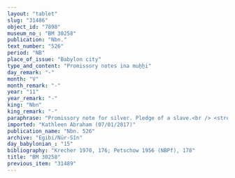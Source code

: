 ```yaml
---
layout: "tablet"
slug: "31486"
object_id: "7898"
museum_no_: "BM 30258"
publication: "Nbn."
text_number: "526"
period: "NB"
place_of_issue: "Babylon city"
type_and_content: "Promissory notes ina muẖẖi"
day_remark: "-"
month: "V"
month_remark: "-"
year: "11"
year_remark: "-"
king: "Nbn"
king_remark: "-"
paraphrase: "Promissory note for silver. Pledge of a slave.<br /> <strong>B</strong> owes 1/3(?) minas and 8 2/3 shekels of silver to <strong>A</strong>, slave of <strong>C</strong>, to be paid without interest (<em>qaqqadu</em>) in Nisan (I) of Nabonidus&rsquo; 12<sup>th</sup> year. The payment is secured by the pledge of the debtor&rsquo;s slave (<strong>D</strong>). No other creditor shall exercise any rights over the pledged slave until <strong>A</strong> has received the full repayment. The (indebted) silver is the rest of an earlier debt of 3 minas of silver which was owed by the debtor&#39;s father. Witnesses.<br /> &nbsp;<br /> <strong>A </strong>= Nab&ucirc;-uterri, slave of <strong>C</strong>; <strong>B </strong>= Silīm-Bēl/Rēmūt; <strong>C </strong>= Itti-Marduk-balāṭu/Nab&ucirc;-ahhē-iddin//Egibi; <strong>D </strong>= Lūṣi-ana-nūri, slave of <strong>B</strong>."
imported: "Kathleen Abraham (07/01/2017)"
publication_name: "Nbn. 526"
archive: "Egibi/Nūr-Sîn"
day_babylonian_: "15"
bibliography: "Krecher 1970, 176; Petschow 1956 (NBPf), 178"
title: "BM 30258"
previous_item: "31489"
---
```

